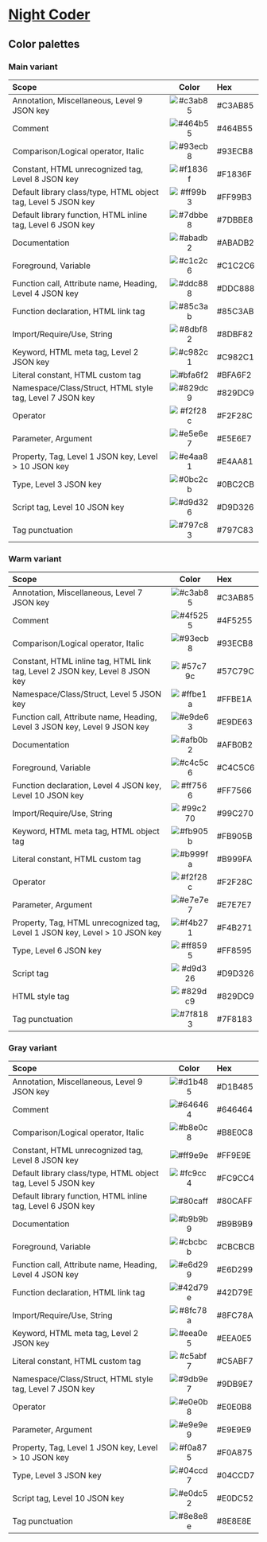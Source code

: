 # [Night Coder](https://marketplace.visualstudio.com/items?itemName=a5hk.night-coder)

## Color palettes

### Main variant

| Scope | Color | Hex |
|:------|:-----:|:----|
|Annotation, Miscellaneous, Level 9 JSON key|![#c3ab85](https://via.placeholder.com/23/c3ab85/?text=+)|#C3AB85|
|Comment|![#464b55](https://via.placeholder.com/23/464b55/?text=+)|#464B55|
|Comparison/Logical operator, Italic|![#93ecb8](https://via.placeholder.com/23/93ecb8/?text=+)|#93ECB8|
|Constant, HTML unrecognized tag, Level 8 JSON key|![#f1836f](https://via.placeholder.com/23/f1836f/?text=+)|#F1836F|
|Default library class/type, HTML object tag, Level 5 JSON key|![#ff99b3](https://via.placeholder.com/23/ff99b3/?text=+)|#FF99B3|
|Default library function, HTML inline tag, Level 6 JSON key|![#7dbbe8](https://via.placeholder.com/23/7dbbe8/?text=+)|#7DBBE8|
|Documentation|![#abadb2](https://via.placeholder.com/23/abadb2/?text=+)|#ABADB2|
|Foreground, Variable|![#c1c2c6](https://via.placeholder.com/23/c1c2c6/?text=+)|#C1C2C6|
|Function call, Attribute name, Heading, Level 4 JSON key|![#ddc888](https://via.placeholder.com/23/ddc888/?text=+)|#DDC888|
|Function declaration, HTML link tag|![#85c3ab](https://via.placeholder.com/23/85c3ab/?text=+)|#85C3AB|
|Import/Require/Use, String|![#8dbf82](https://via.placeholder.com/23/8dbf82/?text=+)|#8DBF82|
|Keyword, HTML meta tag, Level 2 JSON key|![#c982c1](https://via.placeholder.com/23/c982c1/?text=+)|#C982C1|
|Literal constant, HTML custom tag|![#bfa6f2](https://via.placeholder.com/23/bfa6f2/?text=+)|#BFA6F2|
|Namespace/Class/Struct, HTML style tag, Level 7 JSON key|![#829dc9](https://via.placeholder.com/23/829dc9/?text=+)|#829DC9|
|Operator|![#f2f28c](https://via.placeholder.com/23/f2f28c/?text=+)|#F2F28C|
|Parameter, Argument|![#e5e6e7](https://via.placeholder.com/23/e5e6e7/?text=+)|#E5E6E7|
|Property, Tag, Level 1 JSON key, Level > 10 JSON key|![#e4aa81](https://via.placeholder.com/23/e4aa81/?text=+)|#E4AA81|
|Type, Level 3 JSON key|![#0bc2cb](https://via.placeholder.com/23/0bc2cb/?text=+)|#0BC2CB|
|Script tag, Level 10 JSON key|![#d9d326](https://via.placeholder.com/23/d9d326/?text=+)|#D9D326|
|Tag punctuation|![#797c83](https://via.placeholder.com/23/797c83/?text=+)|#797C83|

### Warm variant

| Scope | Color | Hex |
|:------|:-----:|:----|
|Annotation, Miscellaneous, Level 7 JSON key|![#c3ab85](https://via.placeholder.com/23/c3ab85/?text=+)|#C3AB85|
|Comment|![#4f5255](https://via.placeholder.com/23/4f5255/?text=+)|#4F5255|
|Comparison/Logical operator, Italic|![#93ecb8](https://via.placeholder.com/23/93ecb8/?text=+)|#93ECB8|
|Constant, HTML inline tag, HTML link tag, Level 2 JSON key, Level 8 JSON key|![#57c79c](https://via.placeholder.com/23/57c79c/?text=+)|#57C79C|
|Namespace/Class/Struct, Level 5 JSON key|![#ffbe1a](https://via.placeholder.com/23/ffbe1a/?text=+)|#FFBE1A|
|Function call, Attribute name, Heading, Level 3 JSON key, Level 9 JSON key|![#e9de63](https://via.placeholder.com/23/e9de63/?text=+)|#E9DE63|
|Documentation|![#afb0b2](https://via.placeholder.com/23/afb0b2/?text=+)|#AFB0B2|
|Foreground, Variable|![#c4c5c6](https://via.placeholder.com/23/c4c5c6/?text=+)|#C4C5C6|
|Function declaration, Level 4 JSON key, Level 10 JSON key|![#ff7566](https://via.placeholder.com/23/ff7566/?text=+)|#FF7566|
|Import/Require/Use, String|![#99c270](https://via.placeholder.com/23/99c270/?text=+)|#99C270|
|Keyword, HTML meta tag, HTML object tag|![#fb905b](https://via.placeholder.com/23/fb905b/?text=+)|#FB905B|
|Literal constant, HTML custom tag|![#b999fa](https://via.placeholder.com/23/b999fa/?text=+)|#B999FA|
|Operator|![#f2f28c](https://via.placeholder.com/23/f2f28c/?text=+)|#F2F28C|
|Parameter, Argument|![#e7e7e7](https://via.placeholder.com/23/e7e7e7/?text=+)|#E7E7E7|
|Property, Tag, HTML unrecognized tag, Level 1 JSON key, Level > 10 JSON key|![#f4b271](https://via.placeholder.com/23/f4b271/?text=+)|#F4B271|
|Type, Level 6 JSON key|![#ff8595](https://via.placeholder.com/23/ff8595/?text=+)|#FF8595|
|Script tag|![#d9d326](https://via.placeholder.com/23/d9d326/?text=+)|#D9D326|
|HTML style tag|![#829dc9](https://via.placeholder.com/23/829dc9/?text=+)|#829DC9|
|Tag punctuation|![#7f8183](https://via.placeholder.com/23/7f8183/?text=+)|#7F8183|

### Gray variant

| Scope | Color | Hex |
|:------|:-----:|:----|
|Annotation, Miscellaneous, Level 9 JSON key|![#d1b485](https://via.placeholder.com/23/d1b485/?text=+)|#D1B485|
|Comment|![#646464](https://via.placeholder.com/23/646464/?text=+)|#646464|
|Comparison/Logical operator, Italic|![#b8e0c8](https://via.placeholder.com/23/b8e0c8/?text=+)|#B8E0C8|
|Constant, HTML unrecognized tag, Level 8 JSON key|![#ff9e9e](https://via.placeholder.com/23/ff9e9e/?text=+)|#FF9E9E|
|Default library class/type, HTML object tag, Level 5 JSON key|![#fc9cc4](https://via.placeholder.com/23/fc9cc4/?text=+)|#FC9CC4|
|Default library function, HTML inline tag, Level 6 JSON key|![#80caff](https://via.placeholder.com/23/80caff/?text=+)|#80CAFF|
|Documentation|![#b9b9b9](https://via.placeholder.com/23/b9b9b9/?text=+)|#B9B9B9|
|Foreground, Variable|![#cbcbcb](https://via.placeholder.com/23/cbcbcb/?text=+)|#CBCBCB|
|Function call, Attribute name, Heading, Level 4 JSON key|![#e6d299](https://via.placeholder.com/23/e6d299/?text=+)|#E6D299|
|Function declaration, HTML link tag|![#42d79e](https://via.placeholder.com/23/42d79e/?text=+)|#42D79E|
|Import/Require/Use, String|![#8fc78a](https://via.placeholder.com/23/8fc78a/?text=+)|#8FC78A|
|Keyword, HTML meta tag, Level 2 JSON key|![#eea0e5](https://via.placeholder.com/23/eea0e5/?text=+)|#EEA0E5|
|Literal constant, HTML custom tag|![#c5abf7](https://via.placeholder.com/23/c5abf7/?text=+)|#C5ABF7|
|Namespace/Class/Struct, HTML style tag, Level 7 JSON key|![#9db9e7](https://via.placeholder.com/23/9db9e7/?text=+)|#9DB9E7|
|Operator|![#e0e0b8](https://via.placeholder.com/23/e0e0b8/?text=+)|#E0E0B8|
|Parameter, Argument|![#e9e9e9](https://via.placeholder.com/23/e9e9e9/?text=+)|#E9E9E9|
|Property, Tag, Level 1 JSON key, Level > 10 JSON key|![#f0a875](https://via.placeholder.com/23/f0a875/?text=+)|#F0A875|
|Type, Level 3 JSON key|![#04ccd7](https://via.placeholder.com/23/04ccd7/?text=+)|#04CCD7|
|Script tag, Level 10 JSON key|![#e0dc52](https://via.placeholder.com/23/e0dc52/?text=+)|#E0DC52|
|Tag punctuation|![#8e8e8e](https://via.placeholder.com/23/8e8e8e/?text=+)|#8E8E8E|
